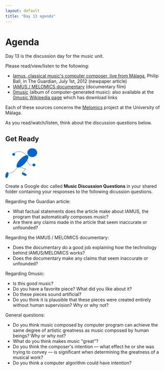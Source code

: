 ```yaml
---
layout: default
title: "Day 13 agenda"
---
```


# Agenda

Day 13 is the discussion day for the music unit.

Please read/view/listen to the following:

* [Iamus, classical music's computer composer, live from Málaga](http://www.theguardian.com/music/2012/jul/01/iamus-computer-composes-classical-music), Philip Ball, in The Guardian, July 1st, 2012 (newpaper article)
* [IAMUS / MELOMICS documentary](https://www.youtube.com/watch?v=ETGDbWvWCbM) (documentary film)
* [0music](https://www.youtube.com/playlist?list=PLwUOBZdCYUCMjW1DKCQxqVJp3xmoh42e2) (album of computer-generated music): also available at the [0music Wikipedia page](https://en.wikipedia.org/wiki/0music) which has download links

Each of these sources concerns the [Melomics](http://geb.uma.es/melomics/melomics.html) project at the University of Málaga.

As you read/watch/listen, think about the discussion questions below.

## Get Ready

<img class="parimg" alt="Get ready" src="img/getready.png">

Create a Google doc called **Music Discussion Questions** in your shared folder containing your responses to the following dicussion questions.

<div class="clear"></div>

Regarding the Guardian article:

* What factual statements does the article make about IAMUS, the program that automatically composes music?
* Are there any claims made in the article that seem inaccurate or unfounded?

Regarding the IAMUS / MELOMICS documentary:

* Does the documentary do a good job explaining how the technology behind IAMUS/MELOMICS works?
* Does the documentary make any claims that seem inaccurate or unfounded?

Regarding 0music:

* Is this good music?
* Do you have a favorite piece?  What did you like about it?
* Do these pieces sound artificial?
* Do you think it is plausible that these pieces were created entirely without human supervision?  Why or why not?

General questions:

* Do you think music composed by computer program can achieve the same degree of artistic greatness as music composed by human beings?  Why or why not?
* What do you think makes music "great"?
* Do you think the composer's intention &mdash; what effect he or she was trying to convey &mdash; is significant when determining the greatness of a musical work?
* Do you think a computer algorithm could have intention?
